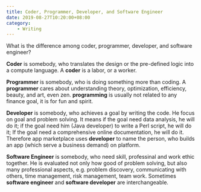 ```yaml
---
title: Coder, Programmer, Developer, and Software Engineer
date: 2019-08-27T10:20:00+08:00 
category:
    - Writing
---
```


What is the difference among coder, programmer, developer, and software engineer?

<!--more--> 

**Coder** is somebody, who translates the design or the pre-defined logic into a compute language. A **coder**  is a labor, or a worker. 

**Programmer** is somebody, who is doing something more than coding. A **programmer** cares about understanding theory, optimization, efficiency, beauty, and art, even zen. **programming** is usually not related to any finance goal, it is for fun and spirit. 

**Developer** is somebody, who achieves a goal by writing the code. He focus on goal and problem solving. It means if the goal need data analysis, he will do it; if the goal need him (Java developer) to write a Perl script, he will do it; If the goal need a comprehensive online documentation, he will do it. Therefore app marketplace uses **developer** to name the person, who builds an app (which serve a business demand) on platform.

**Software Engineer** is somebody, who need skill, professinal and work ethic together. He is evaluated not only how good of problem solving, but also many professional aspects, e.g. problem discovery, communicating with others, time management, risk management, team work. Sometimes **software engineer** and **software developer** are interchangeable. 
